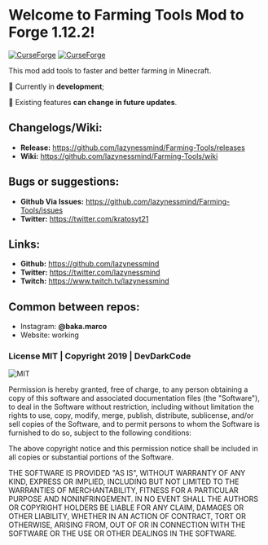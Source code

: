 # Welcome to Farming Tools Mod to Forge 1.12.2!

[![CurseForge](http://cf.way2muchnoise.eu/full_331657_downloads.svg)](https://minecraft.curseforge.com/projects/farming-tools) [![CurseForge](http://cf.way2muchnoise.eu/versions/331657.svg)](https://minecraft.curseforge.com/projects/farming-tools)

This mod add tools to faster and better farming in Minecraft.

&#x1F534; Currently in **development**;

&#x1F535; Existing features **can change in future updates**.

## Changelogs/Wiki:

- **Release:** https://github.com/lazynessmind/Farming-Tools/releases
- **Wiki:** https://github.com/lazynessmind/Farming-Tools/wiki

## Bugs or suggestions:

- **Github Via Issues:** https://github.com/lazynessmind/Farming-Tools/issues
- **Twitter:** https://twitter.com/kratosyt21
	
## Links:

- **Github:** https://github.com/lazynessmind
- **Twitter:**  https://twitter.com/lazynessmind
- **Twitch:** https://www.twitch.tv/lazynessmind

## Common between repos:
  
* Instagram:
  **@baka.marco**
* Website:
  working
  
### License MIT | Copyright 2019 | DevDarkCode

![MIT](https://opensource.org/files/OSI_Approved_License.png)

Permission is hereby granted, free of charge, to any person obtaining a copy of this software and associated documentation files (the "Software"), to deal in the Software without restriction, including without limitation the rights to use, copy, modify, merge, publish, distribute, sublicense, and/or sell copies of the Software, and to permit persons to whom the Software is furnished to do so, subject to the following conditions:

The above copyright notice and this permission notice shall be included in all copies or substantial portions of the Software.

THE SOFTWARE IS PROVIDED "AS IS", WITHOUT WARRANTY OF ANY KIND, EXPRESS OR IMPLIED, INCLUDING BUT NOT LIMITED TO THE WARRANTIES OF MERCHANTABILITY, FITNESS FOR A PARTICULAR PURPOSE AND NONINFRINGEMENT. IN NO EVENT SHALL THE AUTHORS OR COPYRIGHT HOLDERS BE LIABLE FOR ANY CLAIM, DAMAGES OR OTHER LIABILITY, WHETHER IN AN ACTION OF CONTRACT, TORT OR OTHERWISE, ARISING FROM, OUT OF OR IN CONNECTION WITH THE SOFTWARE OR THE USE OR OTHER DEALINGS IN THE SOFTWARE.
